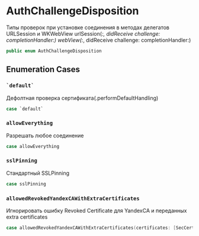 # AuthChallengeDisposition

Типы проверок при установке соединения в методах делегатов URLSession и WKWebView
urlSession(*:​, didReceive challenge:​completionHandler:​)
webView(*:​, didReceive challenge:​ completionHandler:​)

``` swift
public enum AuthChallengeDisposition 
```

## Enumeration Cases

### `` `default` ``

Дефолтная проверка сертификата(.performDefaultHandling)

``` swift
case `default`
```

### `allowEverything`

Разрешать любое соединение

``` swift
case allowEverything
```

### `sslPinning`

Стандартный SSLPinning

``` swift
case sslPinning
```

### `allowedRevokedYandexCAWithExtraCertificates`

Игнорировать ошибку Revoked Certificate для YandexCA и переданных extra certificates

``` swift
case allowedRevokedYandexCAWithExtraCertificates(certificates: [SecCertificate])
```
